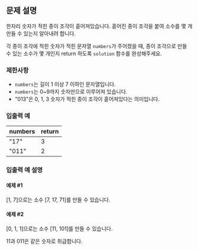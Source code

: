 ## 문제 설명
한자리 숫자가 적힌 종이 조각이 흩어져있습니다. 흩어진 종이 조각을 붙여 소수를 몇 개 만들 수 있는지 알아내려 합니다.

각 종이 조각에 적힌 숫자가 적힌 문자열 `numbers`가 주어졌을 때, 종이 조각으로 만들 수 있는 소수가 몇 개인지 return 하도록 `solution` 함수를 완성해주세요.

### 제한사항
- `numbers`는 길이 1 이상 7 이하인 문자열입니다.
- `numbers`는 0~9까지 숫자만으로 이루어져 있습니다.
- "013"은 0, 1, 3 숫자가 적힌 종이 조각이 흩어져있다는 의미입니다.

### 입출력 예
| numbers | return |
|---------|--------|
| "17"    | 3      |
| "011"   | 2      |

### 입출력 예 설명
#### 예제 #1
[1, 7]으로는 소수 [7, 17, 71]를 만들 수 있습니다.

#### 예제 #2
[0, 1, 1]으로는 소수 [11, 101]를 만들 수 있습니다.

11과 011은 같은 숫자로 취급합니다.
